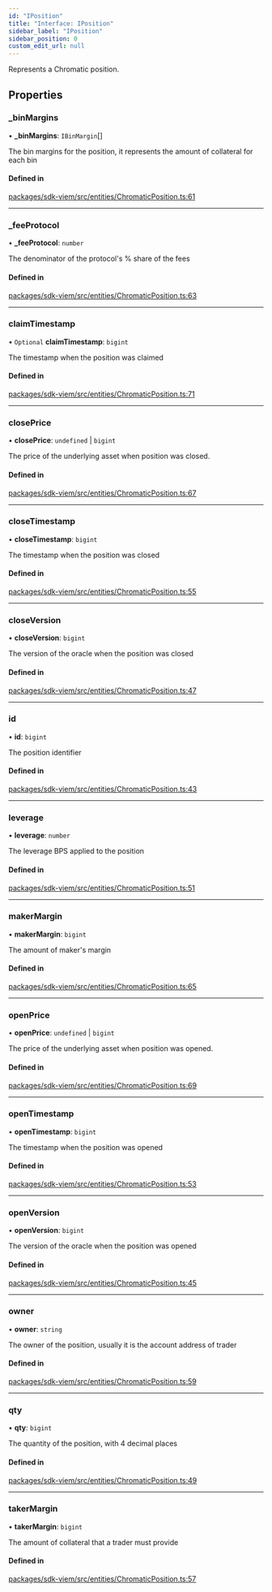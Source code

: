 ```yaml
---
id: "IPosition"
title: "Interface: IPosition"
sidebar_label: "IPosition"
sidebar_position: 0
custom_edit_url: null
---
```


Represents a Chromatic position.

## Properties

### \_binMargins

• **\_binMargins**: `IBinMargin`[]

The bin margins for the position, it represents the amount of collateral for each bin

#### Defined in

[packages/sdk-viem/src/entities/ChromaticPosition.ts:61](https://github.com/chromatic-protocol/sdk/blob/26b196f/packages/sdk-viem/src/entities/ChromaticPosition.ts#L61)

___

### \_feeProtocol

• **\_feeProtocol**: `number`

The denominator of the protocol's % share of the fees

#### Defined in

[packages/sdk-viem/src/entities/ChromaticPosition.ts:63](https://github.com/chromatic-protocol/sdk/blob/26b196f/packages/sdk-viem/src/entities/ChromaticPosition.ts#L63)

___

### claimTimestamp

• `Optional` **claimTimestamp**: `bigint`

The timestamp when the position was claimed

#### Defined in

[packages/sdk-viem/src/entities/ChromaticPosition.ts:71](https://github.com/chromatic-protocol/sdk/blob/26b196f/packages/sdk-viem/src/entities/ChromaticPosition.ts#L71)

___

### closePrice

• **closePrice**: `undefined` \| `bigint`

The price of the underlying asset when position was closed.

#### Defined in

[packages/sdk-viem/src/entities/ChromaticPosition.ts:67](https://github.com/chromatic-protocol/sdk/blob/26b196f/packages/sdk-viem/src/entities/ChromaticPosition.ts#L67)

___

### closeTimestamp

• **closeTimestamp**: `bigint`

The timestamp when the position was closed

#### Defined in

[packages/sdk-viem/src/entities/ChromaticPosition.ts:55](https://github.com/chromatic-protocol/sdk/blob/26b196f/packages/sdk-viem/src/entities/ChromaticPosition.ts#L55)

___

### closeVersion

• **closeVersion**: `bigint`

The version of the oracle when the position was closed

#### Defined in

[packages/sdk-viem/src/entities/ChromaticPosition.ts:47](https://github.com/chromatic-protocol/sdk/blob/26b196f/packages/sdk-viem/src/entities/ChromaticPosition.ts#L47)

___

### id

• **id**: `bigint`

The position identifier

#### Defined in

[packages/sdk-viem/src/entities/ChromaticPosition.ts:43](https://github.com/chromatic-protocol/sdk/blob/26b196f/packages/sdk-viem/src/entities/ChromaticPosition.ts#L43)

___

### leverage

• **leverage**: `number`

The leverage BPS applied to the position

#### Defined in

[packages/sdk-viem/src/entities/ChromaticPosition.ts:51](https://github.com/chromatic-protocol/sdk/blob/26b196f/packages/sdk-viem/src/entities/ChromaticPosition.ts#L51)

___

### makerMargin

• **makerMargin**: `bigint`

The amount of maker's margin

#### Defined in

[packages/sdk-viem/src/entities/ChromaticPosition.ts:65](https://github.com/chromatic-protocol/sdk/blob/26b196f/packages/sdk-viem/src/entities/ChromaticPosition.ts#L65)

___

### openPrice

• **openPrice**: `undefined` \| `bigint`

The price of the underlying asset when position was opened.

#### Defined in

[packages/sdk-viem/src/entities/ChromaticPosition.ts:69](https://github.com/chromatic-protocol/sdk/blob/26b196f/packages/sdk-viem/src/entities/ChromaticPosition.ts#L69)

___

### openTimestamp

• **openTimestamp**: `bigint`

The timestamp when the position was opened

#### Defined in

[packages/sdk-viem/src/entities/ChromaticPosition.ts:53](https://github.com/chromatic-protocol/sdk/blob/26b196f/packages/sdk-viem/src/entities/ChromaticPosition.ts#L53)

___

### openVersion

• **openVersion**: `bigint`

The version of the oracle when the position was opened

#### Defined in

[packages/sdk-viem/src/entities/ChromaticPosition.ts:45](https://github.com/chromatic-protocol/sdk/blob/26b196f/packages/sdk-viem/src/entities/ChromaticPosition.ts#L45)

___

### owner

• **owner**: `string`

The owner of the position, usually it is the account address of trader

#### Defined in

[packages/sdk-viem/src/entities/ChromaticPosition.ts:59](https://github.com/chromatic-protocol/sdk/blob/26b196f/packages/sdk-viem/src/entities/ChromaticPosition.ts#L59)

___

### qty

• **qty**: `bigint`

The quantity of the position, with 4 decimal places

#### Defined in

[packages/sdk-viem/src/entities/ChromaticPosition.ts:49](https://github.com/chromatic-protocol/sdk/blob/26b196f/packages/sdk-viem/src/entities/ChromaticPosition.ts#L49)

___

### takerMargin

• **takerMargin**: `bigint`

The amount of collateral that a trader must provide

#### Defined in

[packages/sdk-viem/src/entities/ChromaticPosition.ts:57](https://github.com/chromatic-protocol/sdk/blob/26b196f/packages/sdk-viem/src/entities/ChromaticPosition.ts#L57)
